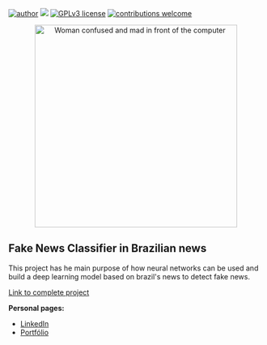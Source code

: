 [![author](https://img.shields.io/badge/author-allansuzuki-red.svg)](https://www.linkedin.com/in/allanysuzuki/) [![](https://img.shields.io/badge/python-3.7+-blue.svg)](https://www.python.org/downloads/release/python-365/) [![GPLv3 license](https://img.shields.io/badge/License-GPLv3-blue.svg)](http://perso.crans.org/besson/LICENSE.html) [![contributions welcome](https://img.shields.io/badge/contributions-welcome-brightgreen.svg?style=flat)](https://github.com/allansuzuki/AirbnbPT_Analisys/issues)

<p align="center">
  <img src='https://img.freepik.com/free-photo/angry-blogger-girl-is-looking-tablet-camera-by-holding-phone-blue-background_176474-118233.jpg' alt='Woman confused and mad in front of the computer' width=400rm>
</p>

## Fake News Classifier in Brazilian news

This project has he main purpose of how neural networks can be used and build a deep learning model based on brazil's news to detect fake news.

[Link to complete project](https://github.com/allansuzuki/BRFakeNews/blob/main/Classifying_Fake_News.ipynb)

**Personal pages:**
* [LinkedIn](https://www.linkedin.com/in/allanysuzuki/)
* [Portfólio](https://github.com/allansuzuki/portfolio)
